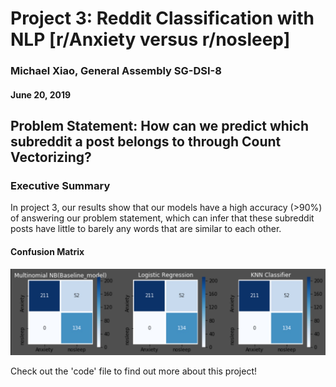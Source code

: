 # Project 3: Reddit Classification with NLP [r/Anxiety versus r/nosleep]

### Michael Xiao, General Assembly SG-DSI-8
#### June 20, 2019

## Problem Statement: How can we predict which subreddit a post belongs to through Count Vectorizing?

### Executive Summary

In project 3, our results show that our models have a high accuracy (>90%) of answering our problem statement, which can
infer that these subreddit posts have little to barely any words that are similar to each other.

#### Confusion Matrix
![Confusion Matrix](https://github.com/michaelxiaoyk/Reddit-Classification-with-NLP-/blob/master/images/confusion_matrix.jpg)

Check out the 'code' file to find out more about this project!
